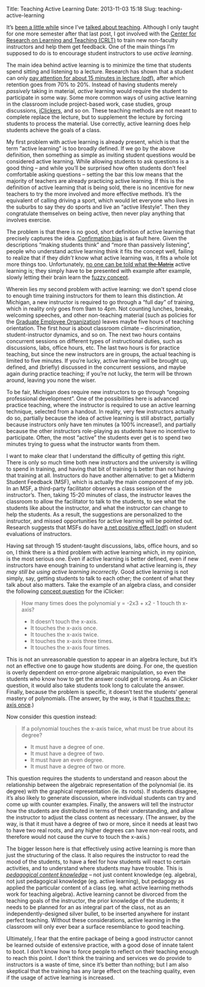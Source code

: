 Title: Teaching Active Learning
Date: 2013-11-03 15:18
Slug: teaching-active-learning

It’s [been a little while](http://justinnhli.com/posts/2009/08/reflections-on-teaching.html) since I’ve [talked about teaching](http://justinnhli.com/posts/2009/09/michigan-updates.html).  Although I only taught for one more semester after that last post, I got involved with the [Center for Research on Learning and Teaching (CRLT)](http://www.crlt.umich.edu/) to train new non-faculty instructors and help them get feedback. One of the main things I’m supposed to do is to encourage student instructors to use *active learning*.

The main idea behind active learning is to minimize the time that students spend sitting and listening to a lecture. Research has shown that a student can only [pay attention for about 15 minutes in lecture (pdf)](http://www4.ncsu.edu/unity/lockers/users/f/felder/public/Papers/Prince_AL.pdf), after which retention goes from 70% to 20%. Instead of having students merely *passively* taking in material, *active* learning would require the student to participate in some way. Some more common ways of using active learning in the classroom include project-based work, case studies, group discussions, [iClickers](https://images.google.com/images?q=iclicker), and so on.  These teaching methods are not meant to complete replace the lecture, but to supplement the lecture by forcing students to process the material. Use correctly, active learning does help students achieve the goals of a class.

My first problem with active learning is already present, which is that the term “active learning” is too broadly defined. If we go by the above definition, then something as simple as inviting student questions would be considered active learning. While allowing students to ask questions is a good thing – and while you’ll be surprised how often students don’t feel comfortable asking questions – setting the bar this low means that the majority of teachers are already practicing active learning. If this is the definition of active learning that is being sold, there is no incentive for new teachers to try the more involved and more effective methods. It’s the equivalent of calling driving a sport, which would let everyone who lives in the suburbs to say they do sports and live an “active lifestyle”. Then they congratulate themselves on being active, then never play anything that involves exercise.

The problem is that there is no good, short definition of active learning that precisely captures the idea. [Confirmation bias](http://en.wikipedia.org/wiki/Confirmation_bias) is at fault here.  Given the descriptions “making students think” and “more than passively listening”, people who understand active learning think it fits the concept well, failing to realize that if they *didn’t* know what active learning was, it fits a whole lot more things too. Unfortunately, [no one can be told what ~~the Matrix~~](http://www.imdb.com/title/tt0133093/quotes?item=qt0324246) active learning is; they simply have to be presented with example after example, slowly letting their brain learn the [fuzzy concept](http://en.wikipedia.org/wiki/Fuzzy_concept#Psychology).

Wherein lies my second problem with active learning: we don't spend close to enough time training instructors for them to learn this distinction. At Michigan, a new instructor is required to go through a “full day” of training, which in reality only goes from 9am to 4pm. Not counting lunches, breaks, welcoming speeches, and other non-teaching material (such as policies for the [Graduate Employee Organization](http://michigandaily.com/news/geo-negotiating-contract-extension-university)) leaves maybe five hours of teaching orientation. The first hour is about classroom climate – discrimination, student-instructor dynamics, and so on. The next two hours contains concurrent sessions on different types of instructional duties, such as discussions, labs, office hours, etc.  The last two hours is for practice teaching, but since the new instructors are in groups, the actual teaching is limited to five minutes. If you’re lucky, active learning will be brought up, defined, and (briefly) discussed in the concurrent sessions, and maybe again during practice teaching; if you’re not lucky, the term will be thrown around, leaving you none the wiser.

To be fair, Michigan does require new instructors to go through “ongoing professional development”. One of the possibilities here is advanced practice teaching, where the instructor is required to use an active learning technique, selected from a handout. In reality, very few instructors actually do so, partially because the idea of active learning is still abstract, partially because instructors only have ten minutes (a 100% increase!), and partially because the other instructors role-playing as students have no incentive to participate. Often, the most “active” the students ever get is to spend two minutes trying to guess what the instructor wants from them.

I want to make clear that I understand the difficulty of getting this right. There is only so much time both new instructors and the university is willing to spend in training, and having that bit of training is better than not having that training at all. Instructors do have another alternative: to get a Midterm Student Feedback (MSF), which is actually the main component of my job. In an MSF, a third-party facilitator observes a class session of the instructor’s. Then, taking 15-20 minutes of class, the instructor leaves the classroom to allow the facilitator to talk to the students, to see what the students like about the instructor, and what the instructor can change to help the students.  As a result, the suggestions are personalized to the instructor, and missed opportunities for active learning will be pointed out. Research suggests that MSFs do have [a net positive effect (pdf)](http://crlte.engin.umich.edu/wp-content/uploads/sites/7/2013/06/jee_selects_article_finelli.pdf) on student evaluations of instructors.

Having sat through 15 student-taught discussions, labs, office hours, and so on, I think there is a third problem with active learning which, in my opinion, is the most serious one. Even if active learning is better defined, even if new instructors have enough training to understand what active learning is, *they may still be using active learning incorrectly*. Good active learning is not simply, say, getting students to talk to each other; the content of what they talk about also matters. Take the example of an algebra class, and consider the following [concept question](http://www.crlt.umich.edu/gsis/p4_8) for the iClicker:

> How many times does the polynomial y = -2⁢x3 + x2 - 1 touch th x-axis?
>
> -   It doesn’t touch the x-axis.
> -   It touches the x-axis once.
> -   It touches the x-axis twice.
> -   It touches the x-axis three times.
> -   It touches the x-axis four times.

This is not an unreasonable question to appear in an algebra lecture, but it’s not an effective one to gauge how students are doing. For one, the question is overly dependent on error-prone algebraic manipulation, so even the students who know how to get the answer could get it wrong.  As an iClicker question, it would also take students took long to calculate the answer. Finally, because the problem is specific, it doesn’t test the students’ general mastery of polynomials. (The answer, by the way, is that it [touches the x-axis once](http://www.wolframalpha.com/input/?i=y+%3D+-2x^3+%2B+x^2+-+1).)

Now consider this question instead:

> If a polynomial touches the x-axis twice, what must be true about its degree?
>
> -   It must have a degree of one.
> -   It must have a degree of two.
> -   It must have an even degree.
> -   It must have a degree of two or more.

This question requires the students to understand and reason about the relationship between the algebraic representation of the polynomial (ie.  its degree) with the graphical representation (ie. its roots). If students disagree, it’s also likely to generate discussion, where individual students can try and come up with counter examples. Finally, the answers will tell the instructor how the students are distributed in terms of their understanding, and allow the instructor to adjust the class content as necessary. (The answer, by the way, is that it must have a degree of two or more, since it needs at least two to have two real roots, and any higher degrees can have non-real roots, and therefore would not cause the curve to touch the x-axis.)

The bigger lesson here is that effectively using active learning is more than just the structuring of the class. It also requires the instructor to read the mood of the students, to have a feel for how students will react to certain activities, and to understand where students may have trouble. This is [*pedagogical content knowledge*](http://en.wikipedia.org/wiki/Lee_Shulman#Pedagogical_content_knowledge_.28PCK.29) – not just content knowledge (eg. algebra), not just pedagogical knowledge (eg. active learning), but pedagogy as applied the particular content of a class (eg. what active learning methods work for teaching algebra). Active learning cannot be divorced from the teaching goals of the instructor, the prior knowledge of the students; it needs to be planned for an as integral part of the class, not as an independently-designed silver bullet, to be inserted anywhere for instant perfect teaching. Without these considerations, active learning in the classroom will only ever bear a surface resemblance to good teaching.

Ultimately, I fear that the entire package of being a good instructor cannot be learned outside of extensive practice, with a good dose of innate talent to boot. I don’t know how to force people to reflect on their teaching enough to reach this point. I don’t think the training and services we do provide to instructors is a waste of time, since it’s better than nothing; but I am also skeptical that the training has any large effect on the teaching quality, even if the usage of active learning is increased.

